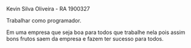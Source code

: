 Kevin Silva Oliveira - RA 1900327

Trabalhar como programador.


Em uma empresa que seja boa para todos que trabalhe nela
pois assim bons frutos saem da empresa e fazem ter sucesso para todos.
